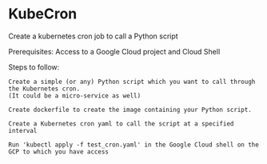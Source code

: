 # KubeCron
Create a kubernetes cron job to call a Python script

Prerequisites:
  Access to a Google Cloud project and Cloud Shell
  

Steps to follow:

    Create a simple (or any) Python script which you want to call through the Kubernetes cron.
    (It could be a micro-service as well)

    Create dockerfile to create the image containing your Python script.

    Create a Kubernetes cron yaml to call the script at a specified interval

    Run 'kubectl apply -f test_cron.yaml' in the Google Cloud shell on the GCP to which you have access
